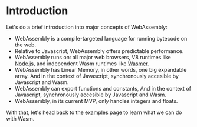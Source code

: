 # Introduction

Let's do a brief introduction into major concepts of WebAssembly:

- WebAssembly is a compile-targeted language for running bytecode on the web.
- Relative to Javascript, WebAssembly offers predictable performance.
- WebAssembly runs on: all major web browsers, V8 runtimes like [Node.js](https://nodejs.org/en/), and independent Wasm runtimes like [Wasmer](https://github.com/wasmerio/wasmer).
- WebAssembly has Linear Memory, in other words, one big expandable array. And in the context of Javascript, synchronously accesible by Javascript and Wasm.
- WebAssembly can export functions and constants, And in the context of Javascript, synchronously accesible by Javascript and Wasm.
- WebAssembly, in its current MVP, only handles integers and floats.

With that, let's head back to the [examples page](/) to learn what we can do with Wasm.
